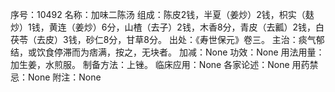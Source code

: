序号：10492
名称：加味二陈汤
组成：陈皮2钱，半夏（姜炒）2钱，枳实（麸炒）1钱，黄连（姜炒）6分，山楂（去子）2钱，木香8分，青皮（去瓤）2钱，白茯苓（去皮）3钱，砂仁8分，甘草8分。
出处：《寿世保元》卷三。
主治：痰气郁结，或饮食停滞而为痞满，按之，无块者。
加减：None
功效：None
用法用量：加生姜，水煎服。
制备方法：上锉。
临床应用：None
各家论述：None
用药禁忌：None
附注：None
